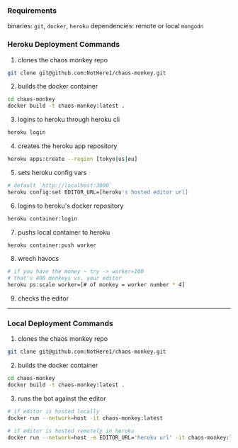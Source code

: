 ### Requirements

binaries: `git`, `docker`, `heroku` 
dependencies: remote or local `mongodn`

### Heroku Deployment Commands

1. clones the chaos monkey repo
```sh
git clone git@github.com:NotHere1/chaos-monkey.git
```

2. builds the docker container
```sh
cd chaos-monkey
docker build -t chaos-monkey:latest .
```

3. logins to heroku through heroku cli
```sh
heroku login
```

4. creates the heroku app repository
```sh
heroku apps:create --region [tokyo|us|eu]
```

5. sets heroku config vars
```sh
# default `http://localhost:3000`
heroku config:set EDITOR_URL=[heroku's hosted editor url]
```

6. logins to heroku's docker repository
```sh
heroku container:login
```

7. pushs local container to heroku
```sh
heroku container:push worker
```

8. wrech havocs
```sh
# if you have the money ~ try -> worker=100 
# that's 400 monkeys vs. your editor
heroku ps:scale worker=[# of monkey = worker number * 4]
```

9. checks the editor

---

### Local Deployment Commands

1. clones the chaos monkey repo
```sh
git clone git@github.com:NotHere1/chaos-monkey.git
```

2. builds the docker container
```sh
cd chaos-monkey
docker build -t chaos-monkey:latest .
```

3. runs the bot against the editor
```sh
# if editor is hosted locally
docker run --network=host -it chaos-monkey:latest

# if editor is hosted remotely in heroku
docker run --network=host -e EDITOR_URL='heroku url' -it chaos-monkey:latest
```